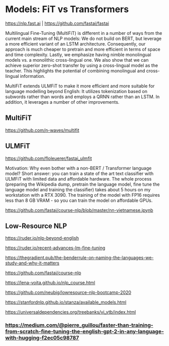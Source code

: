 # Models: FiT vs Transformers

https://nlp.fast.ai | https://github.com/fastai/fastai

Multilingual Fine-Tuning (MultiFiT) is different in a number of ways from the current main stream of NLP models: We do not build on BERT, but leverage a more efficient variant of an LSTM architecture. Consequently, our approach is much cheaper to pretrain and more efficient in terms of space and time complexity. Lastly, we emphasize having nimble monolingual models vs. a monolithic cross-lingual one. We also show that we can achieve superior zero-shot transfer by using a cross-lingual model as the teacher. This highlights the potential of combining monolingual and cross-lingual information.

MultiFiT extends ULMFiT to make it more efficient and more suitable for language modelling beyond English: It utilizes tokenization based on subwords rather than words and employs a QRNN rather than an LSTM. In addition, it leverages a number of other improvements.

## MultiFiT
https://github.com/n-waves/multifit

## ULMFiT

https://github.com/floleuerer/fastai_ulmfit

Motivation: Why even bother with a non-BERT / Transformer language model? Short answer: you can train a state of the art text classifier with ULMFiT with limited data and affordable hardware. The whole process (preparing the Wikipedia dump, pretrain the language model, fine tune the language model and training the classifier) takes about 5 hours on my workstation with a RTX 3090. The training of the model with FP16 requires less than 8 GB VRAM - so you can train the model on affordable GPUs.

https://github.com/fastai/course-nlp/blob/master/nn-vietnamese.ipynb

## Low-Resource NLP

https://ruder.io/nlp-beyond-english

https://ruder.io/recent-advances-lm-fine-tuning

https://thegradient.pub/the-benderrule-on-naming-the-languages-we-study-and-why-it-matters

https://github.com/fastai/course-nlp

https://lena-voita.github.io/nlp_course.html

https://github.com/neubig/lowresource-nlp-bootcamp-2020

https://stanfordnlp.github.io/stanza/available_models.html

https://universaldependencies.org/treebanks/vi_vtb/index.html

### https://medium.com/@pierre_guillou/faster-than-training-from-scratch-fine-tuning-the-english-gpt-2-in-any-language-with-hugging-f2ec05c98787 ###